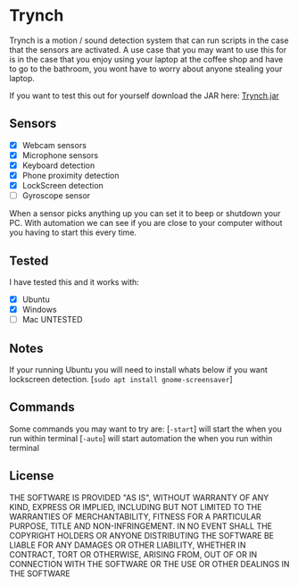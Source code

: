 Trynch
========

Trynch is a motion / sound detection system that can run scripts in the case that the sensors are activated. A use case that you may want to use this for is in the case that you enjoy using your laptop at the coffee shop and have to go to the bathroom, you wont have to worry about anyone stealing your laptop.

If you want to test this out for yourself download the JAR here: [Trynch.jar](https://github.com/DrBrad/Trynch/blob/main/out/artifacts/Trynch_jar/Trynch.jar?raw=true)


Sensors
-----
- [x] Webcam sensors
- [x] Microphone sensors
- [x] Keyboard detection
- [x] Phone proximity detection
- [x] LockScreen detection
- [ ] Gyroscope sensor

When a sensor picks anything up you can set it to beep or shutdown your PC. With automation we can see if you are close to your computer without you having to start this every time.

Tested
-----
I have tested this and it works with:
- [x] Ubuntu
- [x] Windows
- [ ] Mac UNTESTED

Notes
-----
If your running Ubuntu you will need to install whats below if you want lockscreen detection.
[`sudo apt install gnome-screensaver`]


Commands
-----
Some commands you may want to try are:
[`-start`] will start the when you run within terminal
[`-auto`] will start automation the when you run within terminal

License
-----------
THE SOFTWARE IS PROVIDED "AS IS", WITHOUT WARRANTY OF ANY KIND, EXPRESS OR IMPLIED, INCLUDING BUT NOT LIMITED TO THE WARRANTIES OF MERCHANTABILITY, FITNESS FOR A PARTICULAR PURPOSE, TITLE AND NON-INFRINGEMENT. IN NO EVENT SHALL THE COPYRIGHT HOLDERS OR ANYONE DISTRIBUTING THE SOFTWARE BE LIABLE FOR ANY DAMAGES OR OTHER LIABILITY, WHETHER IN CONTRACT, TORT OR OTHERWISE, ARISING FROM, OUT OF OR IN CONNECTION WITH THE SOFTWARE OR THE USE OR OTHER DEALINGS IN THE SOFTWARE

